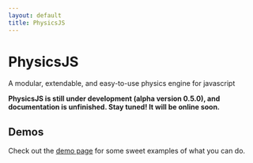 ```yaml
---
layout: default
title: PhysicsJS
---
```


# Physics<span class="js">JS</span>

<div class="center">A modular, extendable, and easy-to-use physics engine for javascript</div>

<canvas id="intro-viewport" width="0" height="300">
</canvas>

**PhysicsJS is still under development (alpha version 0.5.0), and documentation is unfinished. Stay tuned! It will be online soon.**

## Demos

Check out the [demo page][demos] for some sweet examples of what you can do.





[demos]: /examples


<script>require(['homepage-demo']);</script>